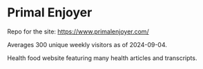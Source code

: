 # Primal Enjoyer

Repo for the site: https://www.primalenjoyer.com/

Averages 300 unique weekly visitors as of 2024-09-04.

Health food website featuring many health articles and transcripts.
